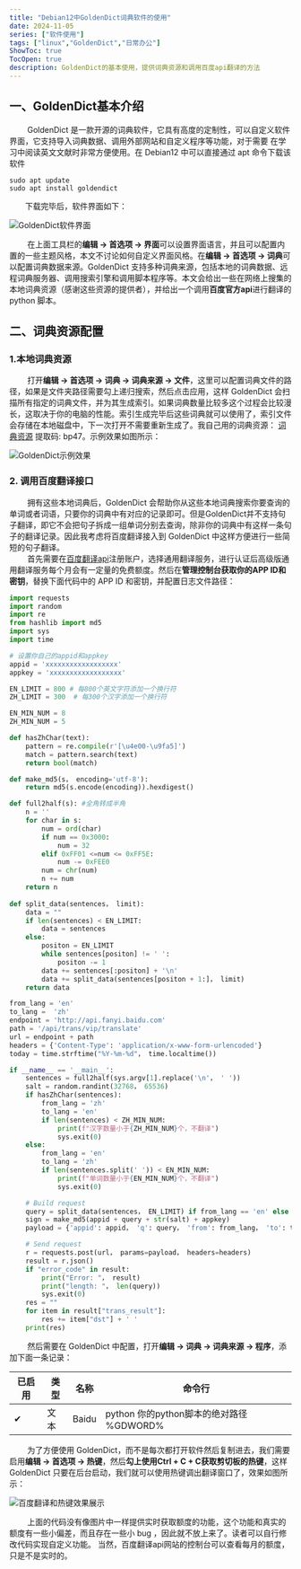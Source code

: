 ```yaml
---
title: "Debian12中GoldenDict词典软件的使用"
date: 2024-11-05
series: ["软件使用"]
tags: ["linux","GoldenDict","日常办公"]
ShowToc: true
TocOpen: true
description: GoldenDict的基本使用，提供词典资源和调用百度api翻译的方法
---
```


## 一、GoldenDict基本介绍

&emsp;&emsp; GoldenDict 是一款开源的词典软件，它具有高度的定制性，可以自定义软件界面，它支持导入词典数据、调用外部网站和自定义程序等功能，对于需要
在学习中阅读英文文献时非常方便使用。在 Debian12 中可以直接通过 apt 命令下载该软件

``` shell
sudo apt update
sudo apt install goldendict
```

&emsp;&emsp;下载完毕后，软件界面如下：

![GoldenDict软件界面](/images/goldendict软件.png)

&emsp;&emsp; 在上面工具栏的**编辑 -> 首选项 -> 界面**可以设置界面语言，并且可以配置内置的一些主题风格，本文不讨论如何自定义界面风格。在**编辑 -> 首选项 -> 词典**可以配置词典数据来源。GoldenDict 支持多种词典来源，包括本地的词典数据、远程词典服务器、调用搜索引擎和调用脚本程序等。本文会给出一些在网络上搜集的本地词典资源（感谢这些资源的提供者），并给出一个调用**百度官方api**进行翻译的 python 脚本。

## 二、词典资源配置

### 1.本地词典资源

&emsp;&emsp; 打开**编辑 -> 首选项 -> 词典 -> 词典来源 -> 文件**，这里可以配置词典文件的路径，如果是文件夹路径需要勾上递归搜索，然后点击应用，这样 GoldenDict 会扫描所有指定的词典文件，并为其生成索引。如果词典数量比较多这个过程会比较漫长，这取决于你的电脑的性能。索引生成完毕后这些词典就可以使用了，索引文件会存储在本地磁盘中，下一次打开不需要重新生成了。我自己用的词典资源：
[词典资源](https://pan.baidu.com/s/10IJi6kACrTUGvQcmH_E-Bw?pwd=bp47) 提取码: bp47。示例效果如图所示：

![GoldenDict示例效果](/images/goldendict效果.png)

### 2. 调用百度翻译接口

&emsp;&emsp; 拥有这些本地词典后，GoldenDict 会帮助你从这些本地词典搜索你要查询的单词或者词语，只要你的词典中有对应的记录即可。但是GoldenDict并不支持句子翻译，即它不会把句子拆成一组单词分别去查询，除非你的词典中有这样一条句子的翻译记录。因此我考虑将百度翻译接入到 GoldenDict 中这样方便进行一些简短的句子翻译。</br>
&emsp;&emsp; 首先需要在[百度翻译api](https://api.fanyi.baidu.com/)注册账户，选择通用翻译服务，进行认证后高级版通用翻译服务每个月会有一定量的免费额度。然后在**管理控制台获取你的APP ID和密钥**，替换下面代码中的 APP ID 和密钥，并配置日志文件路径：

``` Python
import requests
import random
import re
from hashlib import md5
import sys
import time

# 设置你自己的appid和appkey
appid = 'xxxxxxxxxxxxxxxxxx'
appkey = 'xxxxxxxxxxxxxxxxxx'

EN_LIMIT = 800 # 每800个英文字符添加一个换行符
ZH_LIMIT = 300  # 每300个汉字添加一个换行符

EN_MIN_NUM = 8
ZH_MIN_NUM = 5

def hasZhChar(text):
    pattern = re.compile(r'[\u4e00-\u9fa5]')
    match = pattern.search(text)
    return bool(match)

def make_md5(s， encoding='utf-8'):
    return md5(s.encode(encoding)).hexdigest()

def full2half(s): #全角转成半角
    n = ''
    for char in s:
        num = ord(char)
        if num == 0x3000:        
            num = 32
        elif 0xFF01 <=num <= 0xFF5E: 
            num -= 0xFEE0
        num = chr(num)
        n += num
    return n
    
def split_data(sentences， limit):
    data = ""
    if len(sentences) < EN_LIMIT:
        data = sentences
    else:
        positon = EN_LIMIT
        while sentences[positon] != ' ':
            positon -= 1
        data += sentences[:positon] + '\n'
        data += split_data(sentences[positon + 1:]， limit)
    return data

from_lang = 'en'
to_lang =  'zh'
endpoint = 'http://api.fanyi.baidu.com'
path = '/api/trans/vip/translate'
url = endpoint + path
headers = {'Content-Type': 'application/x-www-form-urlencoded'}
today = time.strftime("%Y-%m-%d"， time.localtime())

if __name__ == '__main__':
    sentences = full2half(sys.argv[1].replace('\n'， ' '))
    salt = random.randint(32768， 65536)
    if hasZhChar(sentences):
        from_lang = 'zh'
        to_lang = 'en'
        if len(sentences) < ZH_MIN_NUM:
            print(f"汉字数量小于{ZH_MIN_NUM}个，不翻译")
            sys.exit(0)
    else:
        from_lang = 'en'
        to_lang = 'zh'
        if len(sentences.split(' ')) < EN_MIN_NUM:
            print(f"单词数量小于{EN_MIN_NUM}个，不翻译")
            sys.exit(0)

    # Build request
    query = split_data(sentences， EN_LIMIT) if from_lang == 'en' else split_data(sentences， ZH_LIMIT)
    sign = make_md5(appid + query + str(salt) + appkey)
    payload = {'appid': appid， 'q': query， 'from': from_lang， 'to': to_lang， 'salt': salt， 'sign': sign}

    # Send request
    r = requests.post(url， params=payload， headers=headers)
    result = r.json()
    if "error_code" in result:
        print("Error: "， result)
        print("length: "， len(query))
        sys.exit(0)
    res = ""
    for item in result["trans_result"]:
        res += item["dst"] + ' '
    print(res)
```

&emsp;&emsp; 然后需要在 GoldenDict 中配置，打开**编辑 -> 词典 -> 词典来源 -> 程序**，添加下面一条记录：

| 已启用   | 类型 | 名称  | 命令行                                   |
| -------- | ---- | ----- | ---------------------------------------- |
| &#10004; | 文本 | Baidu | python 你的python脚本的绝对路径 %GDWORD% |

&emsp;&emsp; 为了方便使用 GoldenDict，而不是每次都打开软件然后复制进去，我们需要启用**编辑 -> 首选项 -> 热键**，然后**勾上使用Ctrl + C + C获取剪切板的热键**，这样 GoldenDict 只要在后台启动，我们就可以使用热键调出翻译窗口了，效果如图所示：

![百度翻译和热键效果展示](/images/百度翻译效果展示.png)

&emsp;&emsp; 上面的代码没有像图片中一样提供实时获取额度的功能，这个功能和真实的额度有一些小偏差，而且存在一些小 bug ，因此就不放上来了。读者可以自行修改代码实现自定义功能。
当然，百度翻译api网站的控制台可以查看每月的额度，只是不是实时的。

